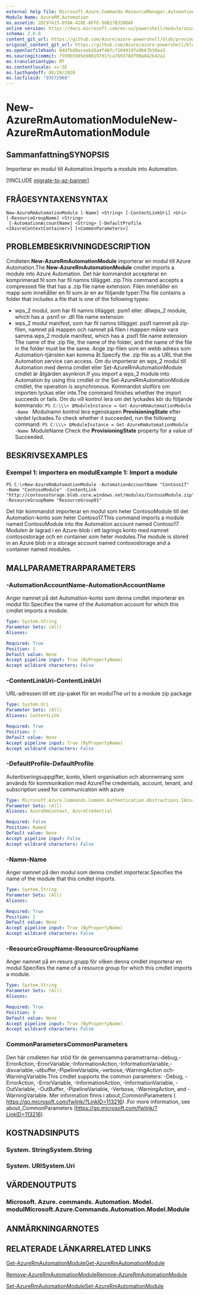 ```yaml
---
external help file: Microsoft.Azure.Commands.ResourceManager.Automation.dll-Help.xml
Module Name: AzureRM.Automation
ms.assetid: 2DC97415-D59A-428E-8FFE-56B17B320DAF
online version: https://docs.microsoft.com/en-us/powershell/module/azurerm.automation/new-azurermautomationmodule
schema: 2.0.0
content_git_url: https://github.com/Azure/azure-powershell/blob/preview/src/ResourceManager/Automation/Commands.Automation/help/New-AzureRmAutomationModule.md
original_content_git_url: https://github.com/Azure/azure-powershell/blob/preview/src/ResourceManager/Automation/Commands.Automation/help/New-AzureRmAutomationModule.md
ms.openlocfilehash: 0ddfbd8aceeb26a4f40fcf104919fa9b67b39aa3
ms.sourcegitcommit: f599b50d5e980197d1fca769378df90a842b42a1
ms.translationtype: MT
ms.contentlocale: sv-SE
ms.lasthandoff: 08/20/2020
ms.locfileid: "93572968"
---
```

# <span data-ttu-id="ee68f-101">New-AzureRmAutomationModule</span><span class="sxs-lookup"><span data-stu-id="ee68f-101">New-AzureRmAutomationModule</span></span>

## <span data-ttu-id="ee68f-102">Sammanfattning</span><span class="sxs-lookup"><span data-stu-id="ee68f-102">SYNOPSIS</span></span>
<span data-ttu-id="ee68f-103">Importerar en modul till Automation.</span><span class="sxs-lookup"><span data-stu-id="ee68f-103">Imports a module into Automation.</span></span>

[!INCLUDE [migrate-to-az-banner](../../includes/migrate-to-az-banner.md)]

## <span data-ttu-id="ee68f-104">FRÅGESYNTAXEN</span><span class="sxs-lookup"><span data-stu-id="ee68f-104">SYNTAX</span></span>

```
New-AzureRmAutomationModule [-Name] <String> [-ContentLinkUri] <Uri> [-ResourceGroupName] <String>
 [-AutomationAccountName] <String> [-DefaultProfile <IAzureContextContainer>] [<CommonParameters>]
```

## <span data-ttu-id="ee68f-105">PROBLEMBESKRIVNING</span><span class="sxs-lookup"><span data-stu-id="ee68f-105">DESCRIPTION</span></span>
<span data-ttu-id="ee68f-106">Cmdleten **New-AzureRmAutomationModule** importerar en modul till Azure Automation.</span><span class="sxs-lookup"><span data-stu-id="ee68f-106">The **New-AzureRmAutomationModule** cmdlet imports a module into Azure Automation.</span></span>
<span data-ttu-id="ee68f-107">Det här kommandot accepterar en komprimerad fil som har fil namns tillägget. zip.</span><span class="sxs-lookup"><span data-stu-id="ee68f-107">This command accepts a compressed file that has a .zip file name extension.</span></span>
<span data-ttu-id="ee68f-108">Filen innehåller en mapp som innehåller en fil som är en av följande typer:</span><span class="sxs-lookup"><span data-stu-id="ee68f-108">The file contains a folder that includes a file that is one of the following types:</span></span> 
- <span data-ttu-id="ee68f-109">wps_2 modul, som har fil namns tillägget. psm1 eller. dll</span><span class="sxs-lookup"><span data-stu-id="ee68f-109">wps_2 module, which has a .psm1 or .dll file name extension</span></span> 
- <span data-ttu-id="ee68f-110">wps_2 modul manifest, som har fil namns tillägget. psd1 namnet på zip-filen, namnet på mappen och namnet på filen i mappen måste vara samma.</span><span class="sxs-lookup"><span data-stu-id="ee68f-110">wps_2 module manifest, which has a .psd1 file name extension The name of the .zip file, the name of the folder, and the name of the file in the folder must be the same.</span></span>
<span data-ttu-id="ee68f-111">Ange zip-filen som en webb adress som Automation-tjänsten kan komma åt.</span><span class="sxs-lookup"><span data-stu-id="ee68f-111">Specify the .zip file as a URL that the Automation service can access.</span></span>
<span data-ttu-id="ee68f-112">Om du importerar en wps_2 modul till Automation med denna cmdlet eller Set-AzureRmAutomationModule cmdlet är åtgärden asynkron.</span><span class="sxs-lookup"><span data-stu-id="ee68f-112">If you import a wps_2 module into Automation by using this cmdlet or the Set-AzureRmAutomationModule cmdlet, the operation is asynchronous.</span></span>
<span data-ttu-id="ee68f-113">Kommandot slutförs om importen lyckas eller inte.</span><span class="sxs-lookup"><span data-stu-id="ee68f-113">The command finishes whether the import succeeds or fails.</span></span>
<span data-ttu-id="ee68f-114">Om du vill kontrol lera om det lyckades kör du följande kommando: `PS C:\\\> $ModuleInstance = Get-AzureRmAutomationModule -Name ` Modulnamn kontrol lera egenskapen **ProvisioningState** efter värdet lyckades.</span><span class="sxs-lookup"><span data-stu-id="ee68f-114">To check whether it succeeded, run the following command: `PS C:\\\> $ModuleInstance = Get-AzureRmAutomationModule -Name `ModuleName Check the **ProvisioningState** property for a value of Succeeded.</span></span>

## <span data-ttu-id="ee68f-115">BESKRIVS</span><span class="sxs-lookup"><span data-stu-id="ee68f-115">EXAMPLES</span></span>

### <span data-ttu-id="ee68f-116">Exempel 1: importera en modul</span><span class="sxs-lookup"><span data-stu-id="ee68f-116">Example 1: Import a module</span></span>
```
PS C:\>New-AzureRmAutomationModule -AutomationAccountName "Contoso17" -Name "ContosoModule" -ContentLink "http://contosostorage.blob.core.windows.net/modules/ContosoModule.zip" -ResourceGroupName "ResourceGroup01"
```

<span data-ttu-id="ee68f-117">Det här kommandot importerar en modul som heter ContosoModule till det Automation-konto som heter Contoso17.</span><span class="sxs-lookup"><span data-stu-id="ee68f-117">This command imports a module named ContosoModule into the Automation account named Contoso17.</span></span>
<span data-ttu-id="ee68f-118">Modulen är lagrad i en Azure-blob i ett lagrings konto med namnet contosostorage och en container som heter modules.</span><span class="sxs-lookup"><span data-stu-id="ee68f-118">The module is stored in an Azure blob in a storage account named contosostorage and a container named modules.</span></span>

## <span data-ttu-id="ee68f-119">MALLPARAMETRAR</span><span class="sxs-lookup"><span data-stu-id="ee68f-119">PARAMETERS</span></span>

### <span data-ttu-id="ee68f-120">-AutomationAccountName</span><span class="sxs-lookup"><span data-stu-id="ee68f-120">-AutomationAccountName</span></span>
<span data-ttu-id="ee68f-121">Anger namnet på det Automation-konto som denna cmdlet importerar en modul för.</span><span class="sxs-lookup"><span data-stu-id="ee68f-121">Specifies the name of the Automation account for which this cmdlet imports a module.</span></span>

```yaml
Type: System.String
Parameter Sets: (All)
Aliases:

Required: True
Position: 1
Default value: None
Accept pipeline input: True (ByPropertyName)
Accept wildcard characters: False
```

### <span data-ttu-id="ee68f-122">-ContentLinkUri</span><span class="sxs-lookup"><span data-stu-id="ee68f-122">-ContentLinkUri</span></span>
<span data-ttu-id="ee68f-123">URL-adressen till ett zip-paket för en modul</span><span class="sxs-lookup"><span data-stu-id="ee68f-123">The url to a module zip package</span></span>

```yaml
Type: System.Uri
Parameter Sets: (All)
Aliases: ContentLink

Required: True
Position: 3
Default value: None
Accept pipeline input: True (ByPropertyName)
Accept wildcard characters: False
```

### <span data-ttu-id="ee68f-124">-DefaultProfile</span><span class="sxs-lookup"><span data-stu-id="ee68f-124">-DefaultProfile</span></span>
<span data-ttu-id="ee68f-125">Autentiseringsuppgifter, konto, klient organisation och abonnemang som används för kommunikation med Azure</span><span class="sxs-lookup"><span data-stu-id="ee68f-125">The credentials, account, tenant, and subscription used for communication with azure</span></span>

```yaml
Type: Microsoft.Azure.Commands.Common.Authentication.Abstractions.IAzureContextContainer
Parameter Sets: (All)
Aliases: AzureRmContext, AzureCredential

Required: False
Position: Named
Default value: None
Accept pipeline input: False
Accept wildcard characters: False
```

### <span data-ttu-id="ee68f-126">-Namn</span><span class="sxs-lookup"><span data-stu-id="ee68f-126">-Name</span></span>
<span data-ttu-id="ee68f-127">Anger namnet på den modul som denna cmdlet importerar.</span><span class="sxs-lookup"><span data-stu-id="ee68f-127">Specifies the name of the module that this cmdlet imports.</span></span>

```yaml
Type: System.String
Parameter Sets: (All)
Aliases:

Required: True
Position: 2
Default value: None
Accept pipeline input: True (ByPropertyName)
Accept wildcard characters: False
```

### <span data-ttu-id="ee68f-128">-ResourceGroupName</span><span class="sxs-lookup"><span data-stu-id="ee68f-128">-ResourceGroupName</span></span>
<span data-ttu-id="ee68f-129">Anger namnet på en resurs grupp för vilken denna cmdlet importerar en modul.</span><span class="sxs-lookup"><span data-stu-id="ee68f-129">Specifies the name of a resource group for which this cmdlet imports a module.</span></span>

```yaml
Type: System.String
Parameter Sets: (All)
Aliases:

Required: True
Position: 0
Default value: None
Accept pipeline input: True (ByPropertyName)
Accept wildcard characters: False
```

### <span data-ttu-id="ee68f-130">CommonParameters</span><span class="sxs-lookup"><span data-stu-id="ee68f-130">CommonParameters</span></span>
<span data-ttu-id="ee68f-131">Den här cmdleten har stöd för de gemensamma parametrarna:-debug,-ErrorAction,-ErrorVariable,-InformationAction,-InformationVariable,-disvariable,-utbuffer,-PipelineVariable,-verbose,-WarningAction och-WarningVariable.</span><span class="sxs-lookup"><span data-stu-id="ee68f-131">This cmdlet supports the common parameters: -Debug, -ErrorAction, -ErrorVariable, -InformationAction, -InformationVariable, -OutVariable, -OutBuffer, -PipelineVariable, -Verbose, -WarningAction, and -WarningVariable.</span></span> <span data-ttu-id="ee68f-132">Mer information finns i about_CommonParameters ( https://go.microsoft.com/fwlink/?LinkID=113216) .</span><span class="sxs-lookup"><span data-stu-id="ee68f-132">For more information, see about_CommonParameters (https://go.microsoft.com/fwlink/?LinkID=113216).</span></span>

## <span data-ttu-id="ee68f-133">KOSTNADS</span><span class="sxs-lookup"><span data-stu-id="ee68f-133">INPUTS</span></span>

### <span data-ttu-id="ee68f-134">System. String</span><span class="sxs-lookup"><span data-stu-id="ee68f-134">System.String</span></span>

### <span data-ttu-id="ee68f-135">System. URI</span><span class="sxs-lookup"><span data-stu-id="ee68f-135">System.Uri</span></span>

## <span data-ttu-id="ee68f-136">VÄRDEN</span><span class="sxs-lookup"><span data-stu-id="ee68f-136">OUTPUTS</span></span>

### <span data-ttu-id="ee68f-137">Microsoft. Azure. commands. Automation. Model. modul</span><span class="sxs-lookup"><span data-stu-id="ee68f-137">Microsoft.Azure.Commands.Automation.Model.Module</span></span>

## <span data-ttu-id="ee68f-138">ANMÄRKNINGAR</span><span class="sxs-lookup"><span data-stu-id="ee68f-138">NOTES</span></span>

## <span data-ttu-id="ee68f-139">RELATERADE LÄNKAR</span><span class="sxs-lookup"><span data-stu-id="ee68f-139">RELATED LINKS</span></span>

[<span data-ttu-id="ee68f-140">Get-AzureRmAutomationModule</span><span class="sxs-lookup"><span data-stu-id="ee68f-140">Get-AzureRmAutomationModule</span></span>](./Get-AzureRmAutomationModule.md)

[<span data-ttu-id="ee68f-141">Remove-AzureRmAutomationModule</span><span class="sxs-lookup"><span data-stu-id="ee68f-141">Remove-AzureRmAutomationModule</span></span>](./Remove-AzureRmAutomationModule.md)

[<span data-ttu-id="ee68f-142">Set-AzureRmAutomationModule</span><span class="sxs-lookup"><span data-stu-id="ee68f-142">Set-AzureRmAutomationModule</span></span>](./Set-AzureRmAutomationModule.md)


